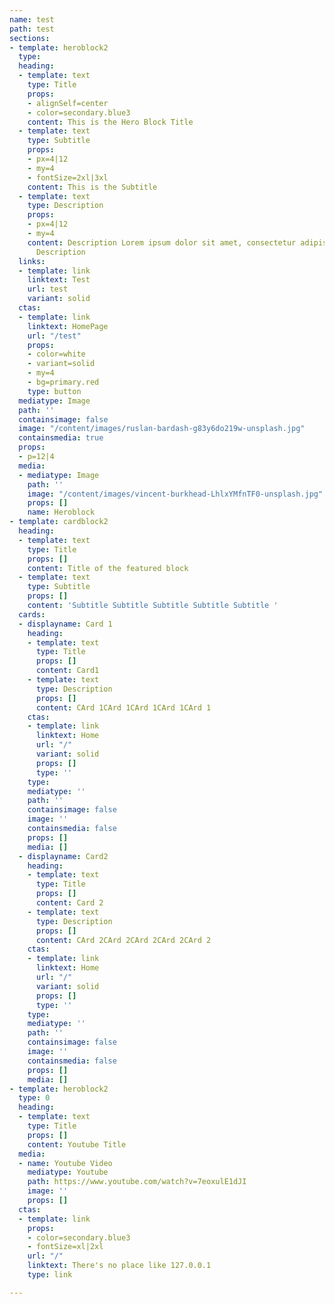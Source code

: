 ```yaml
---
name: test
path: test
sections:
- template: heroblock2
  type: 
  heading:
  - template: text
    type: Title
    props:
    - alignSelf=center
    - color=secondary.blue3 
    content: This is the Hero Block Title
  - template: text
    type: Subtitle
    props: 
    - px=4|12
    - my=4
    - fontSize=2xl|3xl
    content: This is the Subtitle
  - template: text
    type: Description
    props:
    - px=4|12
    - my=4
    content: Description Lorem ipsum dolor sit amet, consectetur adipiscing elit. Cras faucibus, eros vitae condimentum vestibulum, augue ipsum congue augue, eget consectetur mauris purus non massa. Nulla facilisi. Proin ullamcorper libero efficitur sem dapibus, sit amet condimentum sapien tincidunt. Nam felis sem, tristique vel imperdiet faucibus, tincidunt at tortor. Nulla faucibus tincidunt lectus, sed luctus nulla tristique ac. Nunc consectetur odio massa, eu molestie enim aliquam vel. Nullam nulla turpis, maximus vel est quis, vestibulum dictum leo.
      Description
  links:
  - template: link
    linktext: Test
    url: test
    variant: solid
  ctas:
  - template: link
    linktext: HomePage
    url: "/test"
    props:
    - color=white
    - variant=solid
    - my=4
    - bg=primary.red
    type: button
  mediatype: Image
  path: ''
  containsimage: false
  image: "/content/images/ruslan-bardash-g83y6do219w-unsplash.jpg"
  containsmedia: true
  props:
  - p=12|4
  media:
  - mediatype: Image
    path: ''
    image: "/content/images/vincent-burkhead-LhlxYMfnTF0-unsplash.jpg"
    props: []
    name: Heroblock
- template: cardblock2
  heading:
  - template: text
    type: Title
    props: []
    content: Title of the featured block
  - template: text
    type: Subtitle
    props: []
    content: 'Subtitle Subtitle Subtitle Subtitle Subtitle '
  cards:
  - displayname: Card 1
    heading:
    - template: text
      type: Title
      props: []
      content: Card1
    - template: text
      type: Description
      props: []
      content: CArd 1CArd 1CArd 1CArd 1CArd 1
    ctas:
    - template: link
      linktext: Home
      url: "/"
      variant: solid
      props: []
      type: ''
    type: 
    mediatype: ''
    path: ''
    containsimage: false
    image: ''
    containsmedia: false
    props: []
    media: []
  - displayname: Card2
    heading:
    - template: text
      type: Title
      props: []
      content: Card 2
    - template: text
      type: Description
      props: []
      content: CArd 2CArd 2CArd 2CArd 2CArd 2
    ctas:
    - template: link
      linktext: Home
      url: "/"
      variant: solid
      props: []
      type: ''
    type: 
    mediatype: ''
    path: ''
    containsimage: false
    image: ''
    containsmedia: false
    props: []
    media: []
- template: heroblock2
  type: 0
  heading:
  - template: text
    type: Title
    props: []
    content: Youtube Title
  media:
  - name: Youtube Video
    mediatype: Youtube
    path: https://www.youtube.com/watch?v=7eoxulE1dJI
    image: ''
    props: []
  ctas:
  - template: link
    props:
    - color=secondary.blue3
    - fontSize=xl|2xl
    url: "/"
    linktext: There's no place like 127.0.0.1
    type: link

---
```

